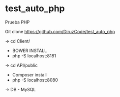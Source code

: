 # test_auto_php
Prueba PHP


Git clone https://github.com/DiruzCode/test_auto_php

-> cd Client/
* BOWER INSTALL
* php -S localhost:8181

-> cd API/public
* Composer install
* php -S localhost:8080

-> DB - MySQL

